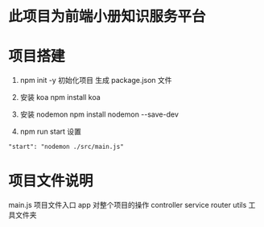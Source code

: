 # 此项目为前端小册知识服务平台

# 项目搭建

1. npm init -y
   初始化项目
   生成 package.json 文件

2. 安装 koa
   npm install koa

3. 安装 nodemon
   npm install nodemon --save-dev

4. npm run start 设置

```
"start": "nodemon ./src/main.js"
```

# 项目文件说明

main.js 项目文件入口
app 对整个项目的操作
controller
service
router
utils 工具文件夹
